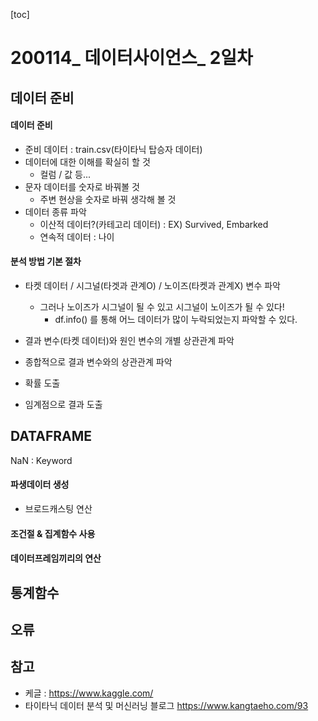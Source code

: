 [toc]

# 200114_ 데이터사이언스_ 2일차



## 데이터 준비

#### 데이터 준비

- 준비 데이터 : train.csv(타이타닉 탑승자 데이터)
- 데이터에 대한 이해를 확실히 할 것
  - 컬럼 / 값 등...
- 문자 데이터를 숫자로 바꿔볼 것
  - 주변 현상을 숫자로 바꿔 생각해 볼 것
- 데이터 종류 파악
  - 이산적 데이터?(카테고리 데이터) : EX) Survived, Embarked
  - 연속적 데이터 : 나이

#### 분석 방법 기본 절차

- 타켓 데이터 / 시그널(타겟과 관계O) / 노이즈(타켓과 관계X) 변수 파악 
  - 그러나 노이즈가 시그널이 될  수 있고 시그널이 노이즈가 될 수 있다!
    - df.info() 를 통해 어느 데이터가 많이 누락되었는지 파악할 수 있다.

- 결과 변수(타켓 데이터)와 원인 변수의 개별 상관관계 파악
- 종합적으로 결과 변수와의 상관관계 파악
- 확률 도출
- 임계점으로 결과 도출

## DATAFRAME

NaN : Keyword

#### 파생데이터 생성

- 브로드캐스팅 연산

#### 조건절 & 집계함수 사용

#### 데이터프레임끼리의 연산



## 통계함수



## 오류

## 참고

- 케글 : https://www.kaggle.com/
- 타이타닉 데이터 분석 및 머신러닝 블로그 https://www.kangtaeho.com/93


